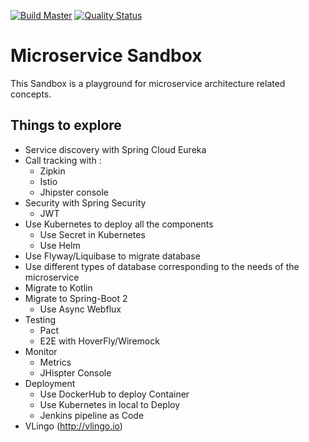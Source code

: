 [![Build Master](https://github.com/McKratt/microservice-sandbox/workflows/MicroService%20Sandbox/badge.svg?branch=master)](https://github.com/McKratt/microservice-sandbox/workflows/MicroService%20Sandbox/badge.svg?branch=master)
[![Quality Status](https://sonarcloud.io/api/project_badges/measure?project=net.bakaar%3Amicroservice-sandbox&metric=alert_status)](https://sonarcloud.io/api/project_badges/measure?project=net.bakaar%3Amicroservice-sandbox&metric=alert_status)
# Microservice Sandbox 

This Sandbox is a playground for microservice architecture related concepts. 

## Things to explore
* Service discovery with Spring Cloud Eureka
* Call tracking with :
  * Zipkin
  * Istio
  * Jhipster console
* Security with Spring Security
  * JWT
* Use Kubernetes to deploy all the components
  * Use Secret in Kubernetes
  * Use Helm
* Use Flyway/Liquibase to migrate database
* Use different types of database corresponding to the needs of the microservice
* Migrate to Kotlin
* Migrate to Spring-Boot 2
  * Use Async Webflux
* Testing
  * Pact
  * E2E with HoverFly/Wiremock
* Monitor
  * Metrics
  * JHispter Console
* Deployment
  * Use DockerHub to deploy Container
  * Use Kubernetes in local to Deploy
  * Jenkins pipeline as Code
* VLingo (http://vlingo.io)